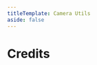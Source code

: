 ```yaml
---
titleTemplate: Camera Utils
aside: false
---
```


# Credits

<Credits :credits="credits"/>

<script setup>
const credits = [
  {
    element: { name: "Korean translation" },
    name: {
      name: "gyular",
      link: "https://github.com/gyular",
    },
  },
  {
    element: { name: "Belarusian translation" },
    name: {
      name: "Alex Gazmanovich",
      link: "https://github.com/Gazmanovich",
    },
  },
  {
    element: { name: "Russian translation" },
    name: {
      name: "Korben",
      link: "https://github.com/mpustovoi",
    },
  },
];
</script>
